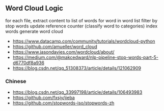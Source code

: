 

## Word Cloud Logic

for each file, extract content to list of words
    for word in word list
        filter by stop words
        update reference counter
        (classify word to categories)
index words
generate word cloud


- https://www.datacamp.com/community/tutorials/wordcloud-python
- https://github.com/amueller/word_cloud
- https://www.jasondavies.com/wordcloud/about/
- https://medium.com/@makcedward/nlp-pipeline-stop-words-part-5-d6770df8a936
- https://blog.csdn.net/qq_51308373/article/details/121062909

### Chinese

- https://blog.csdn.net/qq_33997198/article/details/106493983
- https://github.com/fxsjy/jieba
- https://github.com/stopwords-iso/stopwords-zh
